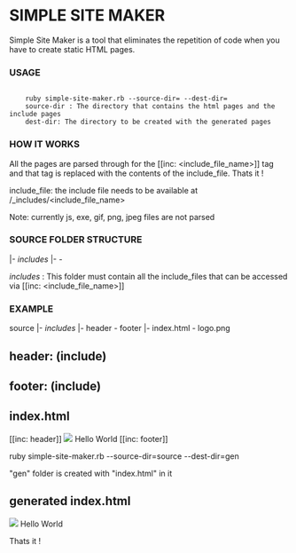# SIMPLE SITE MAKER

Simple Site Maker is a tool that eliminates the repetition of code when you have to create static HTML pages.

### USAGE

<code>
    ruby simple-site-maker.rb --source-dir=<path-to-source-dir> --dest-dir=<path-to-dest-dir>
    source-dir : The directory that contains the html pages and the include pages
    dest-dir: The directory to be created with the generated pages
</code>

### HOW IT WORKS

All the pages are parsed through for the [[inc: <include_file_name>]] tag and that tag is replaced with the contents of the include_file. Thats it !

include_file: the include file needs to be available at <source-dir>/_includes/<include_file_name>

Note: currently js, exe, gif, png, jpeg files are not parsed

### SOURCE FOLDER STRUCTURE

|- _includes_
|- <remaining files>
\- <remaining files>

_includes_ : This folder must contain all the include_files that can be accessed via [[inc: <include_file_name>]]

### EXAMPLE

source 
|- _includes_
   |- header
   \- footer
|- index.html
\- logo.png

header: (include)
-----------------
<html>
<head>
 <title>Simple Site Maker</title>
<head>
<body>

footer: (include)
-----------------
</body>
</html>

index.html
----------
[[inc: header]]
<img src="logo.png">
Hello World
[[inc: footer]]

ruby simple-site-maker.rb --source-dir=source --dest-dir=gen

"gen" folder is created with "index.html" in it

generated index.html
---------------------
<html>
<head>
 <title>Simple Site Maker</title>
<head>
<body>
<img src="logo.png">
Hello World
</body>
</html>


Thats it !